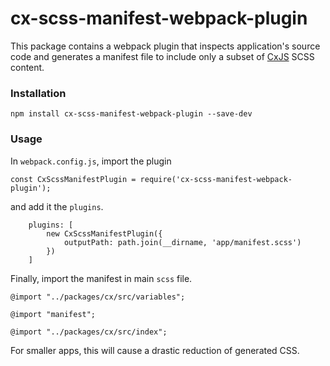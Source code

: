 # cx-scss-manifest-webpack-plugin

This package contains a webpack plugin that inspects application's source code and
generates a manifest file to include only a subset of [CxJS](https://cxjs.io/) SCSS content.

### Installation

```
npm install cx-scss-manifest-webpack-plugin --save-dev
```

### Usage

In `webpack.config.js`, import the plugin

```
const CxScssManifestPlugin = require('cx-scss-manifest-webpack-plugin');
```

and add it the `plugins`.

```
    plugins: [
        new CxScssManifestPlugin({
            outputPath: path.join(__dirname, 'app/manifest.scss')
        })
    ]
```

Finally, import the manifest in main `scss` file.

```
@import "../packages/cx/src/variables";

@import "manifest";

@import "../packages/cx/src/index";
```

For smaller apps, this will cause a drastic reduction of generated CSS.
